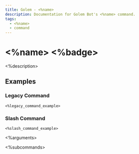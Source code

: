 ```yaml
---
title: Golem - <%name>
description: Documentation for Golem Bot's <%name> command.
tags:
  - <%name>
  - command
---
```


# <%name> <%badge>

<%description>

## Examples

### Legacy Command

```
<%legacy_command_example>
```

### Slash Command

```
<%slash_command_example>
```

<%arguments>

<%subcommands>
